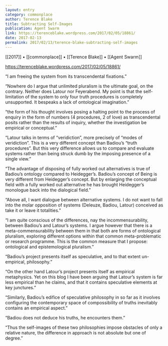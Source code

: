 ```yaml
---
layout: entry
category: commonplace
author: Terence Blake
title: Subtracting Self-Images
publication: Agent Swarm
link: https://terenceblake.wordpress.com/2017/02/05/18861/
date: 2017-02-13
permalink: 2017/02/13/terence-blake-subtracting-self-images
---
```


[[2017]] • [[commonplace]] • [[Terence Blake]] • [[Agent Swarm]] 

https://terenceblake.wordpress.com/2017/02/05/18861/

“I am freeing the system from its transcendental fixations.”

“Nowhere do I argue that unlimited pluralism is the ultimate goal, on the contrary. Neither does Latour nor Feyerabend. My point is that the self-limitation of the system to only four truth procedures is completely unsupported. It bespeaks a lack of ontological imagination.”

“the form of his thought involves posing a halting point to the process of enquiry in the form of numbers (4 procedures, 2 of love) as transcendental posits rather than the results of inquiry, whether the investigation be empirical or conceptual.”

“Latour talks in terms of “veridiction”, more precisely of “modes of veridiction”. This is a very different concept than Badiou’s “truth procedures”. But this very difference allows us to compare and evaluate systems rather than being struck dumb by the imposing presence of a single view.”

“The advantage of disposing of fully worked out alternatives is true of Badiou’s ontology compared to Heidegger’s. Badiou’s concept of Being is very different from Heidegger’s concept. But by enlarging the conceptual field with a fully worked out alternative he has brought Heidegger’s monologue back into the dialogical field.”

“Above all, I want dialogue between alternative systems. I do not want to fall into the molar opposition of systems (Deleuze, Badiou, Latour) conceived as take it or leave it totalities.”

“I am quite conscious of the differences, nay the incommensurability, between Badiou’s and Latour’s systems. I argue however that there is a meta-commensurability between them in that both are forms of ontological pluralism, exploring different options within that common meta-problematic or research programme. This is the common measure that I propose: ontological and epistemological pluralism.”

“Badiou’s project presents itself as speculative, and to that extent un-empirical, philosophy.”

“On the other hand Latour’s project presents itself as empirical metaphysics. Yet on this blog I have been arguing that Latour’s system is far less empirical than he claims, and that it contains speculative elements at key junctures.”

“Similarly, Badiou’s edifice of speculative philosophy in so far as it involves configuring the contemporary space of compossibility of truths inevitably contains an empirical aspect.”

“Badiou does not deduce his truths, he encounters them.”

“Thus the self-images of these two philosophies impose obstacles of only a relative nature, the difference in approach is not absolute but one of degree.”

